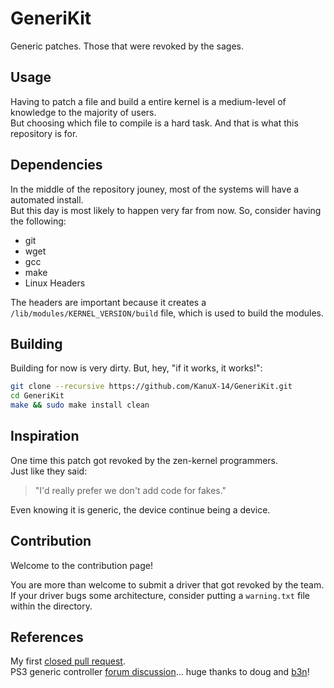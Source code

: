 # GeneriKit
Generic patches. Those that were revoked by the sages.

## Usage

Having to patch a file and build a entire kernel is a medium-level of knowledge to the majority of users.<br>
But choosing which file to compile is a hard task. And that is what this repository is for.

## Dependencies

In the middle of the repository jouney, most of the systems will have a automated install.<br>
But this day is most likely to happen very far from now. So, consider having the following:

- git
- wget
- gcc
- make
- Linux Headers

The headers are important because it creates a `/lib/modules/KERNEL_VERSION/build` file, which is used to build the modules.

## Building

Building for now is very dirty. But, hey, "if it works, it works!":
```bash
git clone --recursive https://github.com/KanuX-14/GeneriKit.git
cd GeneriKit
make && sudo make install clean
```

## Inspiration

One time this patch got revoked by the zen-kernel programmers.<br>
Just like they said:
> "I'd really prefer we don't add code for fakes."

Even knowing it is generic, the device continue being a device.

## Contribution

Welcome to the contribution page!

You are more than welcome to submit a driver that got revoked by the team.<br>
If your driver bugs some architecture, consider putting a `warning.txt` file within the directory.

## References

My first [closed pull request](https://github.com/zen-kernel/zen-kernel/pull/279).<br>
PS3 generic controller [forum discussion](https://retropie.org.uk/forum/topic/28263/playstation-3-controller-not-connecting-wired-on-new-pi4-retropie-build/7)... huge thanks to doug and [b3n](https://github.com/btlogy)!
